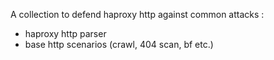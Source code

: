 A collection to defend haproxy http against common attacks :
 - haproxy http parser
 - base http scenarios (crawl, 404 scan, bf etc.)

